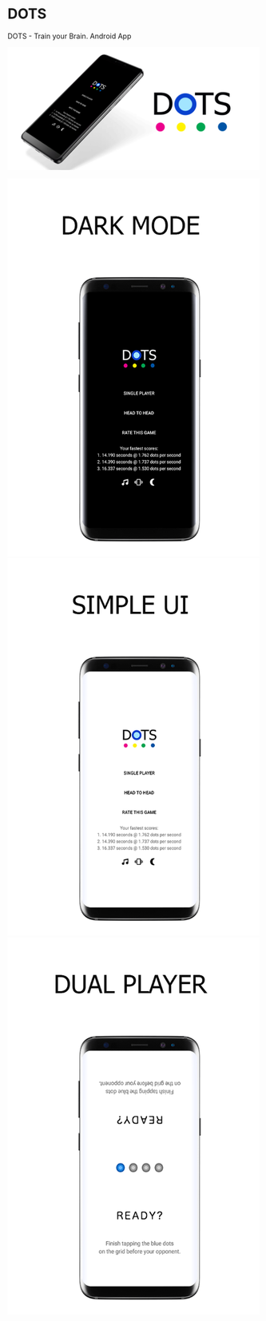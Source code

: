 # DOTS
DOTS - Train your Brain. Android App

![aa](https://github.com/asirihewage/DOTS/blob/master/SCREENSHOTS/banner2.png)

![aa](https://github.com/asirihewage/DOTS/blob/master/SCREENSHOTS/2.png)
![aa](https://github.com/asirihewage/DOTS/blob/master/SCREENSHOTS/3.png)
![aa](https://github.com/asirihewage/DOTS/blob/master/SCREENSHOTS/5.png)
